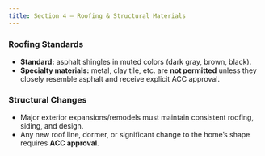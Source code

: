```yaml
---
title: Section 4 — Roofing & Structural Materials
---
```


### Roofing Standards
- **Standard:** asphalt shingles in muted colors (dark gray, brown, black).
- **Specialty materials:** metal, clay tile, etc. are **not permitted** unless they closely resemble asphalt and receive explicit ACC approval.

### Structural Changes
- Major exterior expansions/remodels must maintain consistent roofing, siding, and design.
- Any new roof line, dormer, or significant change to the home’s shape requires **ACC approval**.
